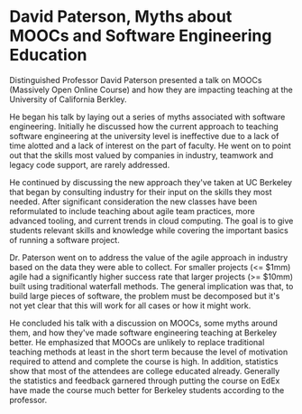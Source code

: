 # David Paterson, Myths about MOOCs and Software Engineering Education

Distinguished Professor David Paterson presented a talk on MOOCs (Massively Open Online Course) and how they are impacting teaching at the University of California Berkley.

He began his talk by laying out a series of myths associated with software engineering. Initially he discussed how the current approach to teaching software engineering at the university level is ineffective due to a lack of time alotted and a lack of interest on the part of faculty. He went on to point out that the skills most valued by companies in industry, teamwork and legacy code support, are rarely addressed.

He continued by discussing the new approach they've taken at UC Berkeley that began by consulting industry for their input on the skills they most needed. After significant consideration the new classes have been reformulated to include teaching about agile team practices, more advanced tooling, and current trends in cloud computing. The goal is to give students relevant skills and knowledge while covering the important basics of running a software project.

Dr. Paterson went on to address the value of the agile approach in industry based on the data they were able to collect. For smaller projects (<= $1mm) agile had a significantly higher success rate that larger projects (>= $10mm) built using traditional waterfall methods. The general implication was that, to build large pieces of software, the problem must be decomposed but it's not yet clear that this will work for all cases or how it might work.

He concluded his talk with a discussion on MOOCs, some myths around them, and how they've made software engineering teaching at Berkeley better. He emphasized that MOOCs are unlikely to replace traditional teaching methods at least in the short term because the level of motivation required to attend and complete the course is high. In addition, statistics show that most of the attendees are college educated already. Generally the statistics and feedback garnered through putting the course on EdEx have made the course much better for Berkeley students according to the professor.
